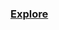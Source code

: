 ### [Explore](https://learn.microsoft.com/en-us/training/modules/explore-azure-functions/?ns-enrollment-type=learningpath&ns-enrollment-id=learn.wwl.implement-azure-functions)

